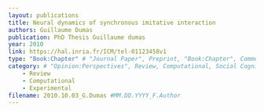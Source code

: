 ```yaml
---
layout: publications
title: Neural dynamics of synchronous imitative interaction
authors: Guillaume Dumas
publication: PhD Thesis Guillaume dumas
year: 2010
link: https://hal.inria.fr/ICM/tel-01123458v1
type: "Book:Chapter" # "Journal Paper", Preprint, "Book:Chapter", Comment, "Poster:Conference"
category: # "Opinion:Perspectives", Review, Computational, Social Cognitive and Affective Neuroscience, Experimental
    - Review
    - Computational
    - Experimental 
filename: 2010.10.03_G.Dumas #MM.DD.YYYY_F.Author
---
```

